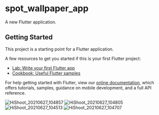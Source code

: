 # spot_wallpaper_app

A new Flutter application.

## Getting Started

This project is a starting point for a Flutter application.

A few resources to get you started if this is your first Flutter project:

- [Lab: Write your first Flutter app](https://flutter.dev/docs/get-started/codelab)
- [Cookbook: Useful Flutter samples](https://flutter.dev/docs/cookbook)

For help getting started with Flutter, view our
[online documentation](https://flutter.dev/docs), which offers tutorials,
samples, guidance on mobile development, and a full API reference.


![HiShoot_20210627_104857](https://user-images.githubusercontent.com/65177326/124960309-ce125e00-e039-11eb-9f5b-04a57ddbfefc.png)
![HiShoot_20210627_104805](https://user-images.githubusercontent.com/65177326/124960334-d79bc600-e039-11eb-97d2-47679b8a3736.png)
![HiShoot_20210627_104513](https://user-images.githubusercontent.com/65177326/124960380-e5514b80-e039-11eb-9d5c-ea90dcf7fb17.png)
![HiShoot_20210627_104707](https://user-images.githubusercontent.com/65177326/124960572-16318080-e03a-11eb-9e5a-8c2b54956400.png)
